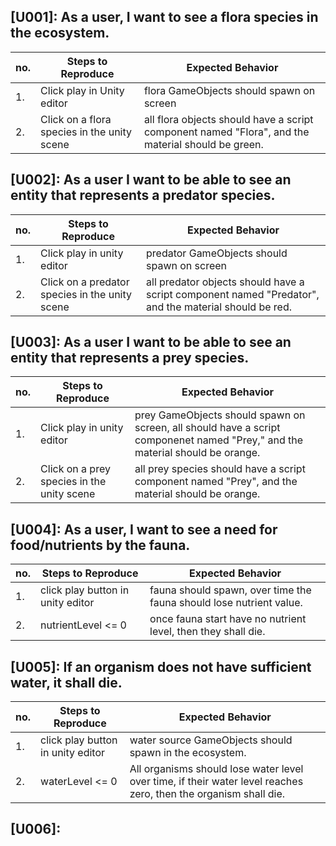 ## [U001]: As a user, I want to see a flora species in the ecosystem.
|no.   |Steps to Reproduce   |Expected Behavior   |
|---|---|---|
| 1.  | Click play in Unity editor  | flora GameObjects should spawn on screen | 
| 2.  | Click on a flora species in the unity scene | all flora objects should have a script component named "Flora", and the material should be green. |



## [U002]: As a user I want to be able to see an entity that represents a predator species.
|no.  |Steps to Reproduce   |Expected Behavior   |
|---|---|---|
| 1.  |  Click play in unity editor  | predator GameObjects should spawn on screen | 
| 2.  |  Click on a predator species in the unity scene | all predator objects should have a script component named "Predator", and the material should be red. | 


## [U003]: As a user I want to be able to see an entity that represents a prey species. 
|no.  |Steps to Reproduce   |Expected Behavior   |
|---|---|---|
| 1.  |  Click play in unity editor  | prey GameObjects should spawn on screen, all should have a script componenet named "Prey," and the material should be orange.  |
| 2.  |  Click on a prey species in the unity scene | all prey species should have a script component named "Prey", and the material should be orange. | 


## [U004]: As a user, I want to see a need for food/nutrients by the fauna. 
| no.  | Steps to Reproduce  | Expected Behavior |
|---|---|---|
| 1.  | click play button in unity editor  | fauna should spawn, over time the fauna should lose nutrient value.  |
| 2. | nutrientLevel <= 0  | once fauna start have no nutrient level, then they shall die. |




## [U005]: If an organism does not have sufficient water, it shall die. 
| no.  | Steps to Reproduce  | Expected Behavior |
|---|---|---|
| 1.  | click play button in unity editor  | water source GameObjects should spawn in the ecosystem. |
| 2.  | waterLevel <= 0  | All organisms should lose water level over time, if their water level reaches zero, then the organism shall die. | 





## [U006]: 


